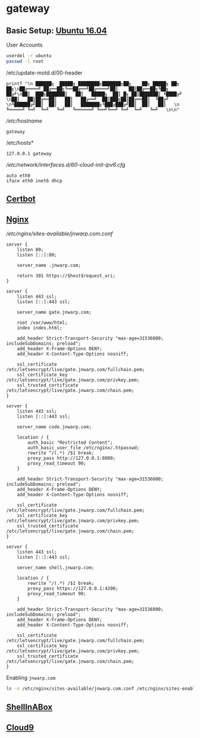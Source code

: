 gateway
=======

Basic Setup: [Ubuntu 16.04](https://github.com/jnwarp/cloud/blob/master/distro/ubuntu.md)
------------

User Accounts
```bash
userdel -r ubuntu
passwd -l root
```

/etc/update-motd.d/00-header
```
printf "\n ██████╗  █████╗ ████████╗███████╗██╗    ██╗ █████╗ ██╗   ██╗\n██╔════╝ ██╔══██╗╚══██╔══╝██╔════╝██║    ██║██╔══██╗╚██╗ ██╔╝\n██║  ███╗███████║   ██║   █████╗  ██║ █╗ ██║███████║ ╚████╔╝ \n██║   ██║██╔══██║   ██║   ██╔══╝  ██║███╗██║██╔══██║  ╚██╔╝  \n╚██████╔╝██║  ██║   ██║   ███████╗╚███╔███╔╝██║  ██║   ██║   \n ╚═════╝ ╚═╝  ╚═╝   ╚═╝   ╚══════╝ ╚══╝╚══╝ ╚═╝  ╚═╝   ╚═╝   \n\n"
```

*/etc/hostname*
```
gateway
```

/etc/hosts*
```
127.0.0.1 gateway
```

*/etc/network/interfaces.d/60-cloud-init-ipv6.cfg*
```
auto eth0
iface eth0 inet6 dhcp
```

[Certbot](https://github.com/jnwarp/cloud/blob/master/setup/certbot.md)
---------

[Nginx](https://github.com/jnwarp/cloud/blob/master/setup/nginx.md)
-------

*/etc/nginx/sites-available/jnwarp.com.conf*
```
server {
    listen 80;
    listen [::]:80;

    server_name .jnwarp.com;

    return 301 https://$host$request_uri;
}

server {
    listen 443 ssl;
    listen [::]:443 ssl;

    server_name gate.jnwarp.com;

    root /var/www/html;
    index index.html;

    add_header Strict-Transport-Security "max-age=31536000; includeSubDomains; preload";
    add_header X-Frame-Options DENY;
    add_header X-Content-Type-Options nosniff;

    ssl_certificate /etc/letsencrypt/live/gate.jnwarp.com/fullchain.pem;
    ssl_certificate_key /etc/letsencrypt/live/gate.jnwarp.com/privkey.pem;
    ssl_trusted_certificate /etc/letsencrypt/live/gate.jnwarp.com/chain.pem;
}

server {
    listen 443 ssl;
    listen [::]:443 ssl;

    server_name code.jnwarp.com;

    location / {
        auth_basic "Restricted Content";
        auth_basic_user_file /etc/nginx/.htpasswd;
        rewrite ^/(.*) /$1 break;
        proxy_pass http://127.0.0.1:8080;
        proxy_read_timeout 90;
    }

    add_header Strict-Transport-Security "max-age=31536000; includeSubDomains; preload";
    add_header X-Frame-Options DENY;
    add_header X-Content-Type-Options nosniff;

    ssl_certificate /etc/letsencrypt/live/gate.jnwarp.com/fullchain.pem;
    ssl_certificate_key /etc/letsencrypt/live/gate.jnwarp.com/privkey.pem;
    ssl_trusted_certificate /etc/letsencrypt/live/gate.jnwarp.com/chain.pem;
}

server {
    listen 443 ssl;
    listen [::]:443 ssl;

    server_name shell.jnwarp.com;

    location / {
        rewrite ^/(.*) /$1 break;
        proxy_pass https://127.0.0.1:4200;
        proxy_read_timeout 90;
    }

    add_header Strict-Transport-Security "max-age=31536000; includeSubDomains; preload";
    add_header X-Frame-Options DENY;
    add_header X-Content-Type-Options nosniff;

    ssl_certificate /etc/letsencrypt/live/gate.jnwarp.com/fullchain.pem;
    ssl_certificate_key /etc/letsencrypt/live/gate.jnwarp.com/privkey.pem;
    ssl_trusted_certificate /etc/letsencrypt/live/gate.jnwarp.com/chain.pem;
}
```

Enabling `jnwarp.com`
```bash
ln -s /etc/nginx/sites-available/jnwarp.com.conf /etc/nginx/sites-enabled/jnwarp.com.conf
```

[ShellInABox](https://github.com/jnwarp/cloud/blob/master/setup/shellinabox.md)
-------------

[Cloud9](https://github.com/jnwarp/cloud/blob/master/setup/cloud9.md)
--------

